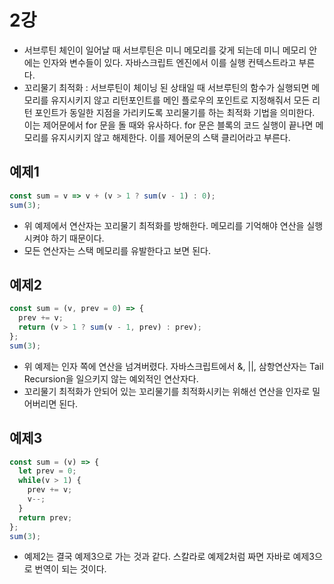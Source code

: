 # 2강
* 서브루틴 체인이 일어날 때 서브루틴은 미니 메모리를 갖게 되는데 미니 메모리 안에는 인자와 변수들이 있다. 자바스크립트 엔진에서 이를 실행 컨텍스트라고 부른다.
* 꼬리물기 최적화 : 서브루틴이 체이닝 된 상태일 때 서브루틴의 함수가 실행되면 메모리를 유지시키지 않고 리턴포인트를 메인 플로우의 포인트로 지정해줘서 모든 리턴 포인트가 동일한 지점을 가리키도록 꼬리물기를 하는 최적화 기법을 의미한다. 이는 제어문에서 for 문을 돌 때와 유사하다. for 문은 블록의 코드 실행이 끝나면 메모리를 유지시키지 않고 해제한다. 이를 제어문의 스택 클리어라고 부른다.  

## 예제1
```js
const sum = v => v + (v > 1 ? sum(v - 1) : 0);
sum(3);
```

* 위 예제에서 연산자는 꼬리물기 최적화를 방해한다. 메모리를 기억해야 연산을 실행시켜야 하기 때문이다. 
* 모든 연산자는 스택 메모리를 유발한다고 보면 된다.
 
## 예제2
```js
const sum = (v, prev = 0) => {
  prev += v;
  return (v > 1 ? sum(v - 1, prev) : prev);
};
sum(3);

``` 

* 위 예제는 인자 쪽에 연산을 넘겨버렸다. 자바스크립트에서 &, ||, 삼항연산자는 Tail Recursion을 일으키지 않는 예외적인 연산자다. 
* 꼬리물기 최적화가 안되어 있는 꼬리물기를 최적화시키는 위해선 연산을 인자로 밀어버리면 된다. 

## 예제3
```js
const sum = (v) => {
  let prev = 0;
  while(v > 1) {
    prev += v;
    v--;
  }
  return prev;
};
sum(3);

``` 

* 예제2는 결국 예제3으로 가는 것과 같다. 스칼라로 예제2처럼 짜면 자바로 예제3으로 번역이 되는 것이다.
